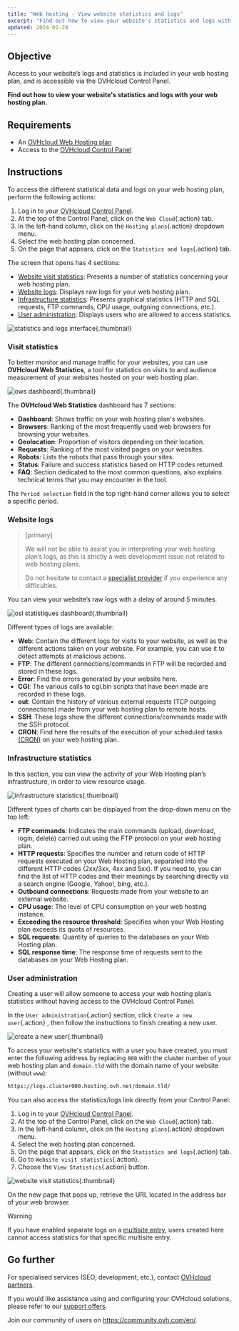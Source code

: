 ```yaml
---
title: "Web hosting - View website statistics and logs"
excerpt: "Find out how to view your website's statistics and logs with your web hosting plan"
updated: 2024-02-28
---
```


## Objective

Access to your website’s logs and statistics is included in your web hosting plan, and is accessible via the OVHcloud Control Panel.

**Find out how to view your website's statistics and logs with your web hosting plan.**

## Requirements

- An [OVHcloud Web Hosting plan](https://www.ovhcloud.com/en-au/web-hosting/)
- Access to the [OVHcloud Control Panel](/links/manager)

## Instructions

To access the different statistical data and logs on your web hosting plan, perform the following actions:

1. Log in to your [OVHcloud Control Panel](/links/manager).
2. At the top of the Control Panel, click on the `Web Cloud`{.action} tab.
3. In the left-hand column, click on the `Hosting plans`{.action} dropdown menu.
4. Select the web hosting plan concerned.
5. On the page that appears, click on the `Statistics and logs`{.action} tab.

The screen that opens has 4 sections:

- [Website visit statistics](#website-stats): Presents a number of statistics concerning your web hosting plan.
- [Website logs](#website-logs): Displays raw logs for your web hosting plan.
- [Infrastructure statistics](#infra-stats): Presents graphical statistics (HTTP and SQL requests, FTP commands, CPU usage, outgoing connections, etc.).
- [User administration](#admin-user): Displays users who are allowed to access statistics.

![statistics and logs interface](images/tab.png){.thumbnail}

### Visit statistics <a name="website-stats"></a>

To better monitor and manage traffic for your websites, you can use **OVHcloud Web Statistics**, a tool for statistics on visits to and audience measurement of your websites hosted on your web hosting plan.

![ows dashboard](images/ows-presentation.gif){.thumbnail}

The **OVHcloud Web Statistics** dashboard has 7 sections:

- **Dashboard**: Shows traffic on your web hosting plan's websites.
- **Browsers**: Ranking of the most frequently used web browsers for browsing your websites.
- **Geolocation**: Proportion of visitors depending on their location.
- **Requests**: Ranking of the most visited pages on your websites.
- **Robots**: Lists the robots that pass through your sites.
- **Status**: Failure and success statistics based on HTTP codes returned.
- **FAQ**: Section dedicated to the most common questions, also explains technical terms that you may encounter in the tool.

The `Period selection` field in the top right-hand corner allows you to select a specific period.

### Website logs <a name="website-logs"></a>

> [primary]
>
> We will not be able to assist you in interpreting your web hosting plan’s logs, as this is strictly a web development issue not related to web hosting plans.
>
> Do not hesitate to contact a [specialist provider](/links/partner) if you experience any difficulties.
>

You can view your website’s raw logs with a delay of around 5 minutes.

![osl statistiques dashboard](images/osl-statistics-board.png){.thumbnail}

Different types of logs are available:

- **Web**: Contain the different logs for visits to your website, as well as the different actions taken on your website. For example, you can use it to detect attempts at malicious actions.
- **FTP**: The different connections/commands in FTP will be recorded and stored in these logs.
- **Error**: Find the errors generated by your website here.
- **CGI**: The various calls to cgi.bin scripts that have been made are recorded in these logs.
- **out**: Contain the history of various external requests (TCP outgoing connections) made from your web hosting plan to remote hosts.
- **SSH**: These logs show the different connections/commands made with the SSH protocol.
- **CRON**: Find here the results of the execution of your scheduled tasks [(CRON)](/pages/web_cloud/web_hosting/cron_tasks) on your web hosting plan.

### Infrastructure statistics <a name="infra-stats"></a>

In this section, you can view the activity of your Web Hosting plan’s infrastructure, in order to view resource usage.

![infrastructure statistics](images/infrastructure-statistics-graph.png){.thumbnail}

Different types of charts can be displayed from the drop-down menu on the top left:

- **FTP commands**: Indicates the main commands (upload, download, login, delete) carried out using the FTP protocol on your web hosting plan.
- **HTTP requests**: Specifies the number and return code of HTTP requests executed on your Web Hosting plan, separated into the different HTTP codes (2xx/3xx, 4xx and 5xx). If you need to, you can find the list of HTTP codes and their meanings by searching directly via a search engine (Google, Yahoo!, bing, etc.).
- **Outbound connections**: Requests made from your website to an external website.
- **CPU usage**: The level of CPU consumption on your web hosting instance.
- **Exceeding the resource threshold**: Specifies when your Web Hosting plan exceeds its quota of resources.
- **SQL requests**: Quantity of queries to the databases on your Web Hosting plan.
- **SQL response time**: The response time of requests sent to the databases on your Web Hosting plan.

### User administration <a name="admin-user"></a>

Creating a user will allow someone to access your web hosting plan’s statistics without having access to the OVHcloud Control Panel.

In the `User administration`{.action} section, click `Create a new user`{.action} , then follow the instructions to finish creating a new user.

![create a new user](images/create-a-new-user.png){.thumbnail}

To access your website's statistics with a user you have created, you must enter the following address by replacing `000` with the cluster number of your web hosting plan and `domain.tld` with the domain name of your website (without `www`):

```bash
https://logs.cluster000.hosting.ovh.net/domain.tld/
```

You can also access the statistics/logs link directly from your Control Panel:

1. Log in to your [OVHcloud Control Panel](/links/manager).
2. At the top of the Control Panel, click on the `Web Cloud`{.action} tab.
3. In the left-hand column, click on the `Hosting plans`{.action} dropdown menu.
4. Select the web hosting plan concerned.
5. On the page that appears, click on the `Statistics and logs`{.action} tab.
6. Go to `Website visit statistics`{.action}.
7. Choose the `View Statistics`{.action} button.

![website visit statistics](images/view-statistics.png){.thumbnail}

On the new page that pops up, retrieve the URL located in the address bar of your web browser.

> [!warning]
>
> If you have enabled separate logs on a [multisite entry](/pages/web_cloud/web_hosting/multisites_configure_multisite), users created here cannot access statistics for that specific multisite entry.
>

## Go further

For specialised services (SEO, development, etc.), contact [OVHcloud partners](/links/partner).

If you would like assistance using and configuring your OVHcloud solutions, please refer to our [support offers](/links/support).

Join our community of users on <https://community.ovh.com/en/>.